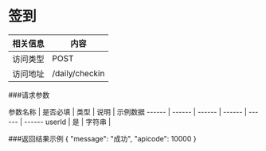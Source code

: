 
# 签到
 相关信息 | 内容
 ------ | ------
 访问类型 | POST
 访问地址 | /daily/checkin

###请求参数

 参数名称 | 是否必填 | 类型 | 说明 | 示例数据
 ------ | ------ | ------ | ------ | ------ | ------
 userId | 是 | 字符串 | 
 
 
###返回结果示例
{
    "message": "成功",
    "apicode": 10000
}
